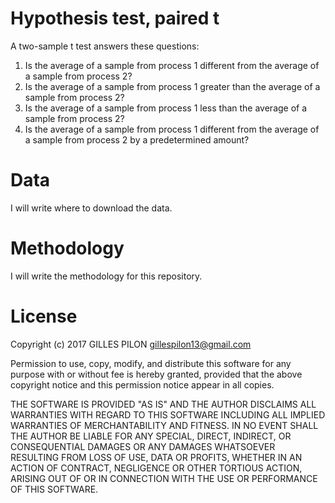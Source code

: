 # Hypothesis test, paired t

A two-sample t test answers these questions:

1. Is the average of a sample from process 1 different from the average of a sample from process 2?
2. Is the average of a sample from process 1 greater than the average of a sample from process 2?
3. Is the average of a sample from process 1 less than the average of a sample from process 2?
4. Is the average of a sample from process 1 different from the average of a sample from process 2 by a predetermined amount?

# Data

I will write where to download the data.

# Methodology

I will write the methodology for this repository.

# License

Copyright (c) 2017 GILLES PILON <gillespilon13@gmail.com>

Permission to use, copy, modify, and distribute this software for any
purpose with or without fee is hereby granted, provided that the above
copyright notice and this permission notice appear in all copies.

THE SOFTWARE IS PROVIDED "AS IS" AND THE AUTHOR DISCLAIMS ALL WARRANTIES
WITH REGARD TO THIS SOFTWARE INCLUDING ALL IMPLIED WARRANTIES OF
MERCHANTABILITY AND FITNESS. IN NO EVENT SHALL THE AUTHOR BE LIABLE FOR
ANY SPECIAL, DIRECT, INDIRECT, OR CONSEQUENTIAL DAMAGES OR ANY DAMAGES
WHATSOEVER RESULTING FROM LOSS OF USE, DATA OR PROFITS, WHETHER IN AN
ACTION OF CONTRACT, NEGLIGENCE OR OTHER TORTIOUS ACTION, ARISING OUT OF
OR IN CONNECTION WITH THE USE OR PERFORMANCE OF THIS SOFTWARE.
